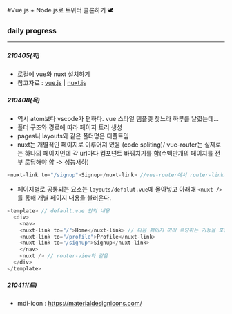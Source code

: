 #Vue.js + Node.js로 트위터 클론하기 🕊


### daily progress
***
##### 210405(화)
* 로컬에 vue와 nuxt 설치하기
* 참고자료 : [vue.js](https://kr.vuejs.org/v2/guide/index.html) | [nuxt.js](https://ko.nuxtjs.org/)

##### 210408(목)
* 역시 atom보다 vscode가 편하다. vue 스타일 템플릿 찾느라 하루를 날렸는데...
* 폴더 구조와 경로에 따라 페이지 트리 생성
* pages나 layouts와 같은 폴더명은 디폴트임
* nuxt는 개별적인 페이지로 이루어져 있음 (code spliting)/ vue-router는 실제로는 하나의 페이지인데 각 url마다 컴포넌트 바꿔치기를 함(수백만개의 페이지를 전부 로딩해야 함 -> 성능저하)

```vue.js
<nuxt-link to="/signup">Signup</nuxt-link> //vue-router에서 router-link와 같음
```

* 페이지별로 공통되는 요소는 `layouts/defalut.vue`에 몰아넣고 아래애 `<nuxt />`를 통해 개별 페이지 내용을 불러온다.

```vue.js
<template> // default.vue 안의 내용
  <div>
    <nav>
    <nuxt-link to="/">Home</nuxt-link> // 다음 페이지 미리 로딩하는 기능을 포함 router-link 말고 이거 사용
    <nuxt-link to="/profile">Profile</nuxt-link>
    <nuxt-link to="/signup">Signup</nuxt-link>
    </nav>
    <nuxt /> // router-view와 같음
  </div>
</template>
```

##### 210411(토)
* mdi-icon : https://materialdesignicons.com/